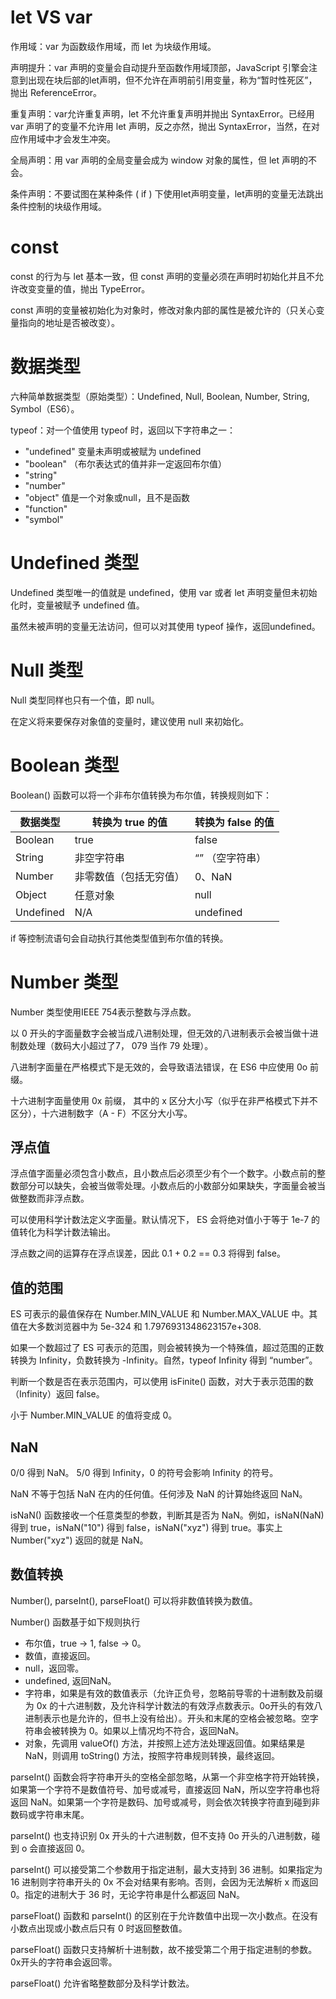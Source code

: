 # let VS var

作用域：var 为函数级作用域，而 let 为块级作用域。

声明提升：var 声明的变量会自动提升至函数作用域顶部，JavaScript 引擎会注意到出现在块后部的let声明，但不允许在声明前引用变量，称为“暂时性死区”，抛出 ReferenceError。

重复声明：var允许重复声明，let 不允许重复声明并抛出 SyntaxError。已经用 var 声明了的变量不允许用 let 声明，反之亦然，抛出 SyntaxError，当然，在对应作用域中才会发生冲突。

全局声明：用 var 声明的全局变量会成为 window 对象的属性，但 let 声明的不会。

条件声明：不要试图在某种条件 ( if ) 下使用let声明变量，let声明的变量无法跳出条件控制的块级作用域。

# const

const 的行为与 let 基本一致，但 const 声明的变量必须在声明时初始化并且不允许改变变量的值，抛出 TypeError。

const 声明的变量被初始化为对象时，修改对象内部的属性是被允许的（只关心变量指向的地址是否被改变）。

# 数据类型

六种简单数据类型（原始类型）：Undefined, Null, Boolean, Number, String, Symbol（ES6）。

typeof：对一个值使用 typeof 时，返回以下字符串之一：

- "undefined" 变量未声明或被赋为 undefined
- "boolean" （布尔表达式的值并非一定返回布尔值）
- "string" 
- "number" 
- "object" 值是一个对象或null，且不是函数
- "function" 
- "symbol"

# Undefined 类型

Undefined 类型唯一的值就是 undefined，使用 var 或者 let 声明变量但未初始化时，变量被赋予 undefined 值。

虽然未被声明的变量无法访问，但可以对其使用 typeof 操作，返回undefined。


# Null 类型

Null 类型同样也只有一个值，即 null。

在定义将来要保存对象值的变量时，建议使用 null 来初始化。

# Boolean 类型

Boolean() 函数可以将一个非布尔值转换为布尔值，转换规则如下：

| 数据类型      | 转换为 true 的值 |  转换为 false 的值 |
| ----------- | ----------- |  ------- |
| Boolean  | true | false |
| String  | 非空字符串 |  “” （空字符串） |
| Number | 非零数值（包括无穷值） | 0、NaN |
| Object | 任意对象 | null |
| Undefined | N/A | undefined |

if 等控制流语句会自动执行其他类型值到布尔值的转换。

# Number 类型

Number 类型使用IEEE 754表示整数与浮点数。

以 0 开头的字面量数字会被当成八进制处理，但无效的八进制表示会被当做十进制数处理（数码大小超过了7， 079 当作 79 处理）。

八进制字面量在严格模式下是无效的，会导致语法错误，在 ES6 中应使用 0o 前缀。

十六进制字面量使用 0x 前缀， 其中的 x 区分大小写（似乎在非严格模式下并不区分），十六进制数字（A - F）不区分大小写。

## 浮点值

浮点值字面量必须包含小数点，且小数点后必须至少有个一个数字。小数点前的整数部分可以缺失，会被当做零处理。小数点后的小数部分如果缺失，字面量会被当做整数而非浮点数。

可以使用科学计数法定义字面量。默认情况下， ES 会将绝对值小于等于 1e-7 的值转化为科学计数法输出。

浮点数之间的运算存在浮点误差，因此 0.1 + 0.2 == 0.3 将得到 false。

## 值的范围

ES 可表示的最值保存在 Number.MIN_VALUE 和 Number.MAX_VALUE 中。其值在大多数浏览器中为 5e-324 和 1.7976931348623157e+308.

如果一个数超过了 ES 可表示的范围，则会被转换为一个特殊值，超过范围的正数转换为 Infinity，负数转换为 -Infinity。自然，typeof Infinity 得到 “number”。

判断一个数是否在表示范围内，可以使用 isFinite() 函数，对大于表示范围的数（Infinity）返回 false。

小于 Number.MIN_VALUE 的值将变成 0。

## NaN

0/0 得到 NaN。 5/0 得到 Infinity，0 的符号会影响 Infinity 的符号。

NaN 不等于包括 NaN 在内的任何值。任何涉及 NaN 的计算始终返回 NaN。

isNaN() 函数接收一个任意类型的参数，判断其是否为 NaN。例如，isNaN(NaN) 得到 true，isNaN("10") 得到 false，isNaN("xyz") 得到 true。事实上 Number("xyz") 返回的就是 NaN。

## 数值转换

Number(), parseInt(), parseFloat() 可以将非数值转换为数值。

Number() 函数基于如下规则执行

- 布尔值，true -> 1, false -> 0。
- 数值，直接返回。
- null，返回零。
- undefined, 返回NaN。
- 字符串，如果是有效的数值表示（允许正负号，忽略前导零的十进制数及前缀为 0x 的十六进制数，及允许科学计数法的有效浮点数表示。0o开头的有效八进制表示也是允许的，但书上没有给出）。开头和末尾的空格会被忽略。空字符串会被转换为 0。如果以上情况均不符合，返回NaN。
- 对象，先调用 valueOf() 方法，并按照上述方法处理返回值。如果结果是NaN，则调用 toString() 方法，按照字符串规则转换，最终返回。

parseInt() 函数会将字符串开头的空格全部忽略，从第一个非空格字符开始转换，如果第一个字符不是数值符号、加号或减号，直接返回 NaN，所以空字符串也将返回 NaN。如果第一个字符是数码、加号或减号，则会依次转换字符直到碰到非数码或字符串末尾。

parseInt() 也支持识别 0x 开头的十六进制数，但不支持 0o 开头的八进制数，碰到 o 会直接返回 0。

parseInt() 可以接受第二个参数用于指定进制，最大支持到 36 进制。如果指定为 16 进制则字符串开头的 0x 不会对结果有影响。否则，会因为无法解析 x 而返回 0。指定的进制大于 36 时，无论字符串是什么都返回 NaN。

parseFloat() 函数和 parseInt() 的区别在于允许数值中出现一次小数点。在没有小数点出现或小数点后只有 0 时返回整数值。

parseFloat() 函数只支持解析十进制数，故不接受第二个用于指定进制的参数。0x开头的字符串会返回零。

parseFloat() 允许省略整数部分及科学计数法。